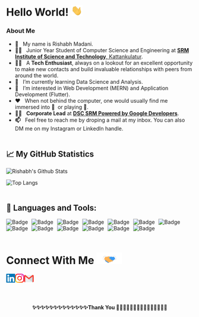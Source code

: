 # Hello World!&nbsp;<img src="https://github.com/RishabhHM/RishabhHM/blob/main/Assets/Hi.gif" width="30px">

### About Me

-   <b>👋</b> &nbsp; My name is Rishabh Madani.
-   <b>👨‍🎓</b> &nbsp; Junior Year Student of Computer Science and Engineering at <a href="https://www.srmist.edu.in/"> <b>SRM Institute of Science and Technology</b>, Kattankulatur</a>.
-   <b>👨‍💻</b> &nbsp; A <b>Tech Enthusiast</b>, always on a lookout for an excellent opportunity to make new contacts and build invaluable relationships with peers from around the world.
-   <b>🌱</b> &nbsp; I’m currently learning Data Science and Analysis.
-   <b>👀</b> &nbsp; I’m interested in Web Development (MERN) and Application Development (Flutter).
-   <b>❤️</b> &nbsp; When not behind the computer, one would usually find me immersed into <b>📖</b> &nbsp;or playing <b>🏸</b>.
-   <b>👨‍💼</b> &nbsp; <b>Corporate Lead</b> at <a href="https://dscsrm.com/"> <b>DSC SRM Powered by Google Developers</b></a>.
-   <b>📫</b> &nbsp; Feel free to reach me by droping a mail at my inbox. You can also DM me on my Instagram or LinkedIn handle.
    <br><br>

## &#x1f4c8; My GitHub Statistics

![Rishabh's Github Stats](https://github-readme-stats.vercel.app/api?username=RishabhHM&count_private=true&show_icons=true&theme=nightowl&include_all_commits=true)

![Top Langs](https://github-readme-stats.vercel.app/api/top-langs/?username=RishabhHM&layout=compact&theme=radical)
<br><br>

## 🔧 Languages and Tools:

![]()<img alt="Badge" style="float: left; margin-right: 10px;" src="https://img.shields.io/badge/python%20-%2314354C.svg?&style=for-the-badge&logo=python&logoColor=white"/>
![]()<img alt="Badge" style="float: left; margin-right: 10px;"  src ="https://img.shields.io/badge/Jupyter_Notebook%20-%23F37626.svg?&style=for-the-badge&logo=jupyter&logoColor=white"/>
![]()<img alt="Badge" style="float: left; margin-right: 10px;"  src="https://img.shields.io/badge/dart-%230175C2.svg?&style=for-the-badge&logo=dart&logoColor=white"/>
![]()<img alt="Badge" style="float: left; margin-right: 10px;"  src ="https://img.shields.io/badge/Flutter-%2302569B.svg?&style=for-the-badge&logo=flutter&logoColor=white"/>
![]()<img alt="Badge" style="float: left; margin-right: 10px;"  src="https://img.shields.io/badge/html5%20-%23E34F26.svg?&style=for-the-badge&logo=html5&logoColor=white"/>
![]()<img alt="Badge" style="float: left; margin-right: 10px;"  src="https://img.shields.io/badge/css3%20-%231572B6.svg?&style=for-the-badge&logo=css3&logoColor=white"/>
![]()<img alt="Badge" style="float: left; margin-right: 10px;"  src="https://img.shields.io/badge/bootstrap%20-%23563D7C.svg?&style=for-the-badge&logo=bootstrap&logoColor=white"/>
![]()<img alt="Badge" style="float: left ; margin-right: 10px;"  src="https://img.shields.io/badge/javascript%20-%23323330.svg?&style=for-the-badge&logo=javascript&logoColor=%23F7DF1E"/>
![]()<img alt="Badge" style="float: left; margin-right: 10px;" src="https://img.shields.io/badge/react%20-%2320232a.svg?&style=for-the-badge&logo=react&logoColor=%2361DAFB"/>
![]()<img alt="Badge" style="float: left; margin-right: 10px;"  src="https://img.shields.io/badge/node.js%20-%2343853D.svg?&style=for-the-badge&logo=node.js&logoColor=white"/>
![]()<img alt="Badge" style="float: left; margin-right: 10px;"  src ="https://img.shields.io/badge/MongoDB-%234ea94b.svg?&style=for-the-badge&logo=mongodb&logoColor=white"/>
![]()<img alt="Badge" style="float: left; margin-right: 10px;"  src="https://img.shields.io/badge/git%20-%23F05033.svg?&style=for-the-badge&logo=git&logoColor=white"/>
![]()<img alt="Badge" style="float: left; margin-right: 10px;"  src="https://img.shields.io/badge/shell_script%20-%23121011.svg?&style=for-the-badge&logo=gnu-bash&logoColor=white"/>
<br><br>

# Connect With Me <img src="https://github.com/RishabhHM/RishabhHM/blob/master/Assets/Handshake.gif" height="32px">

  <a href="https://www.linkedin.com/in/rishabh-hm/">
    <img align="left" alt="Rishabh Madani | Linkedin" width="24px" src="https://github.com/RishabhHM/RishabhHM/blob/main/Assets/Linkedin.svg" />
  </a> &nbsp;&nbsp;
  <a href="https://www.instagram.com/rishabh_hm/">
    <img align="left" alt="Rishabh Madani | Instagram" width="24px" src="https://github.com/RishabhHM/RishabhHM/blob/main/Assets/Instagram.svg" />
  </a> &nbsp;&nbsp;
  <a href="mailto:rh5655@srmist.edu.in">
    <img align="left" alt="Rishabh Madani | Gmail" width="26px" src="https://github.com/RishabhHM/RishabhHM/blob/main/Assets/Gmail.svg" />
  </a> &nbsp;&nbsp;
<br><br><br><br>

<p align="center"><b>✨✨✨✨✨✨✨✨✨✨✨✨✨Thank You 🙏🏼✨✨✨✨✨✨✨✨✨✨✨✨✨<b></p>

<!-- Resources & References -->
<!-- Icons: https://simpleicons.org/ -->
<!-- GitHub Stats: https://github.com/anuraghazra/github-readme-stats -->
<!-- Emojis: https://emojipedia.org/emoji/ -->
<!-- HTML Emojis: https://www.fileformat.info/index.htm -->
<!-- Shields: https://shields.io/ -->
<!-- Awesome GitHub Profile README: https://github.com/abhisheknaiidu/awesome-github-profile-readme -->
<!---
RishabhHM/RishabhHM is a ✨ special ✨ repository because its `README.md` (this file) appears on your GitHub profile.
You can click the Preview link to take a look at your changes.
--->
